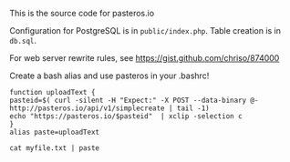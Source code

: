 This is the source code for pasteros.io

Configuration for PostgreSQL is in `public/index.php`. Table creation is in `db.sql`. 

For web server rewrite rules, see https://gist.github.com/chriso/874000


Create a bash alias and use pasteros in your .bashrc! 
```
function uploadText {
pasteid=$( curl -silent -H "Expect:" -X POST --data-binary @- http://pasteros.io/api/v1/simplecreate | tail -1)
echo "https://pasteros.io/$pasteid"  | xclip -selection c
}
alias paste=uploadText
```


`cat myfile.txt | paste`
